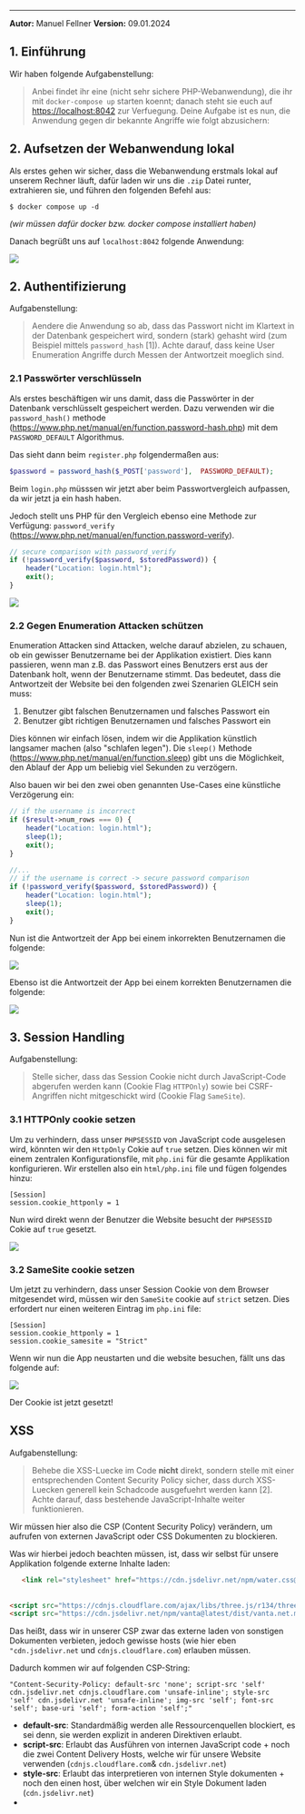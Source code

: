 ***
**Autor:** Manuel Fellner
**Version:** 09.01.2024

## 1. Einführung

Wir haben folgende Aufgabenstellung:

>Anbei findet ihr eine (nicht sehr sichere PHP-Webanwendung), die ihr mit `docker-compose up` starten koennt; danach steht sie euch auf [https://localhost:8042](https://localhost:8042) zur Verfuegung. Deine Aufgabe ist es nun, die Anwendung gegen dir bekannte Angriffe wie folgt abzusichern:


## 2. Aufsetzen der Webanwendung lokal

Als erstes gehen wir sicher, dass die Webanwendung erstmals lokal auf unserem Rechner läuft, dafür laden wir uns die `.zip` Datei runter, extrahieren sie, und führen den folgenden Befehl aus:
```shell
$ docker compose up -d
```

*(wir müssen dafür docker bzw. docker compose installiert haben)*

Danach begrüßt uns auf `localhost:8042` folgende Anwendung:

![](https://uploads.mfellner.com/eT5Tm422dNWr.png)



## 2. Authentifizierung

Aufgabenstellung:
>Aendere die Anwendung so ab, dass das Passwort nicht im Klartext in der Datenbank gespeichert wird, sondern (stark) gehasht wird (zum Beispiel mittels `password_hash` [1]). Achte darauf, dass keine User Enumeration Angriffe durch Messen der Antwortzeit moeglich sind.


### 2.1 Passwörter verschlüsseln

Als erstes beschäftigen wir uns damit, dass die Passwörter in der Datenbank verschlüsselt gespeichert werden.
Dazu verwenden wir die `password_hash()` methode (https://www.php.net/manual/en/function.password-hash.php) mit dem `PASSWORD_DEFAULT` Algorithmus.

Das sieht dann beim `register.php` folgendermaßen aus:

```php
$password = password_hash($_POST['password'],  PASSWORD_DEFAULT);
```

Beim `login.php` müsssen wir jetzt aber beim Passwortvergleich aufpassen, da wir jetzt ja ein hash haben.

Jedoch stellt uns PHP für den Vergleich ebenso eine Methode zur Verfügung: `password_verify` (https://www.php.net/manual/en/function.password-verify).

```php
// secure comparison with password_verify  
if (!password_verify($password, $storedPassword)) {  
    header("Location: login.html");  
    exit();  
}
```


![](https://uploads.mfellner.com/90yNnpl4pNnL.png)

### 2.2 Gegen Enumeration Attacken schützen

Enumeration Attacken sind Attacken, welche darauf abzielen, zu schauen, ob ein gewisser Benutzername bei der Applikation existiert. 
Dies kann passieren, wenn man z.B. das Passwort eines Benutzers erst aus der Datenbank holt, wenn der Benutzername stimmt.
Das bedeutet, dass die Antwortzeit der Website bei den folgenden zwei Szenarien GLEICH sein muss:
1. Benutzer gibt falschen Benutzernamen und falsches Passwort ein
2. Benutzer gibt richtigen Benutzernamen und falsches Passwort ein

Dies können wir einfach lösen, indem wir die Applikation künstlich langsamer machen (also "schlafen legen").
Die `sleep()` Methode (https://www.php.net/manual/en/function.sleep) gibt uns die Möglichkeit, den Ablauf der App um beliebig viel Sekunden zu verzögern.

Also bauen wir bei den zwei oben genannten Use-Cases eine künstliche Verzögerung ein:

```php
// if the username is incorrect  
if ($result->num_rows === 0) {  
    header("Location: login.html");  
    sleep(1);  
    exit();  
}

//...
// if the username is correct -> secure password comparison  
if (!password_verify($password, $storedPassword)) {  
    header("Location: login.html");  
    sleep(1);  
    exit();  
}
```

Nun ist die Antwortzeit der App bei einem inkorrekten Benutzernamen die folgende:

![](https://uploads.mfellner.com/kllVPxaAJsvD.png)

Ebenso ist die Antwortzeit der App bei einem korrekten Benutzernamen die folgende:

![](https://uploads.mfellner.com/IoDxWom7WGz4.png)


## 3. Session Handling

Aufgabenstellung:
>Stelle sicher, dass das Session Cookie nicht durch JavaScript-Code abgerufen werden kann (Cookie Flag `HTTPOnly`) sowie bei CSRF-Angriffen nicht mitgeschickt wird (Cookie Flag `SameSite`).


### 3.1 HTTPOnly cookie setzen

Um zu verhindern, dass unser `PHPSESSID` von JavaScript code ausgelesen wird, könnten wir den `HttpOnly` Cokie auf `true` setzen.
 Dies können wir mit einem zentralen Konfigurationsfile, mit `php.ini` für die gesamte Applikation konfigurieren.
Wir erstellen also ein `html/php.ini` file und fügen folgendes hinzu:

```text
[Session]  
session.cookie_httponly = 1
```

Nun wird direkt wenn der Benutzer die Website besucht der `PHPSESSID` Cokie auf `true` gesetzt.

![](https://uploads.mfellner.com/PDiWvDgcBwt3.png)

### 3.2 SameSite cookie setzen

Um jetzt zu verhindern, dass unser Session Cookie von dem Browser mitgesendet wird, müssen wir den `SameSite` cookie auf `strict` setzen.
Dies erfordert nur einen weiteren Eintrag im `php.ini` file:

```text
[Session]  
session.cookie_httponly = 1  
session.cookie_samesite = "Strict"
```

Wenn wir nun die App neustarten und die website besuchen, fällt uns das folgende auf:

![](https://uploads.mfellner.com/QBY1xT7CAaqU.png)

Der Cookie ist jetzt gesetzt!

## XSS

Aufgabenstellung:
>Behebe die XSS-Luecke im Code **nicht** direkt, sondern stelle mit einer entsprechenden Content Security Policy sicher, dass durch XSS-Luecken generell kein Schadcode ausgefuehrt werden kann [2]. Achte darauf, dass bestehende JavaScript-Inhalte weiter funktionieren.

Wir müssen hier also die CSP (Content Security Policy) verändern, um aufrufen von externen JavaScript oder CSS Dokumenten zu blockieren.

Was wir hierbei jedoch beachten müssen, ist, dass wir selbst für unsere Applikation folgende externe Inhalte laden:

```html
   <link rel="stylesheet" href="https://cdn.jsdelivr.net/npm/water.css@2/out/dark.css">  
  
  
<script src="https://cdnjs.cloudflare.com/ajax/libs/three.js/r134/three.min.js"></script>  
<script src="https://cdn.jsdelivr.net/npm/vanta@latest/dist/vanta.net.min.js"></script>
```

Das heißt, dass wir in unserer CSP zwar das externe laden von sonstigen Dokumenten verbieten, jedoch gewisse hosts (wie hier eben `"cdn.jsdelivr.net` und `cdnjs.cloudflare.com`) erlauben müssen.

Dadurch kommen wir auf folgenden CSP-String:

```
"Content-Security-Policy: default-src 'none'; script-src 'self' cdn.jsdelivr.net cdnjs.cloudflare.com 'unsafe-inline'; style-src 'self' cdn.jsdelivr.net 'unsafe-inline'; img-src 'self'; font-src 'self'; base-uri 'self'; form-action 'self';"
```
- **default-src**: Standardmäßig werden alle Ressourcenquellen blockiert, es sei denn, sie werden explizit in anderen Direktiven erlaubt.
- **script-src**: Erlaubt das Ausführen von internen JavaScript code + noch die zwei Content Delivery Hosts, welche wir für unsere Website verwenden (`cdnjs.cloudflare.com`& `cdn.jsdelivr.net`)
- **style-src**: Erlaubt das interpretieren von internen Style dokumenten + noch den einen host, über welchen wir ein Style Dokument laden (`cdn.jsdelivr.net`)
- 

